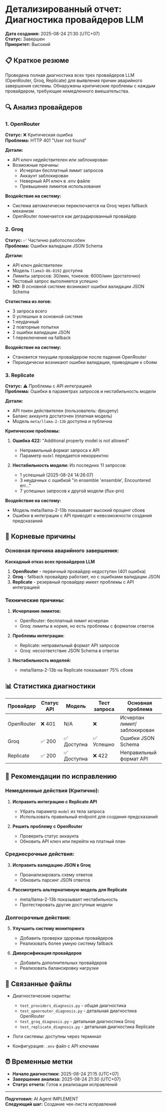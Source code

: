 # Детализированный отчет: Диагностика провайдеров LLM

**Дата создания:** 2025-08-24 21:30 (UTC+07)  
**Статус:** Завершен  
**Приоритет:** Высокий  

## 📋 Краткое резюме

Проведена полная диагностика всех трех провайдеров LLM (OpenRouter, Groq, Replicate) для выявления причин аварийного завершения системы. Обнаружены критические проблемы с каждым провайдером, требующие немедленного вмешательства.

## 🔍 Анализ провайдеров

### 1. OpenRouter

**Статус:** ❌ Критическая ошибка  
**Проблема:** HTTP 401 "User not found"  

**Детали:**
- API ключ недействителен или заблокирован
- Возможные причины:
  - Исчерпан бесплатный лимит запросов
  - Аккаунт заблокирован
  - Неверный API ключ в .env файле
  - Превышение лимитов использования

**Воздействие на систему:**
- Система автоматически переключается на Groq через fallback механизм
- OpenRouter помечается как деградированный провайдер

### 2. Groq

**Статус:** ✅ Частично работоспособен  
**Проблема:** Ошибки валидации JSON Schema  

**Детали:**
- API ключ действителен
- Модель `llama3-8b-8192` доступна
- Лимиты запросов: 30/мин, токенов: 6000/мин (достаточно)
- Тестовый запрос выполняется успешно
- **НО:** В основной системе возникают ошибки валидации JSON Schema

**Статистика из логов:**
- 3 запроса всего
- 0 успешных в основной системе
- 1 неудачный
- 2 повторные попытки
- 2 ошибки валидации JSON
- 1 переключение на fallback

**Воздействие на систему:**
- Становится текущим провайдером после падения OpenRouter
- Периодически возникают ошибки валидации, приводящие к сбоям

### 3. Replicate

**Статус:** ⚠️ Проблемы с API интеграцией  
**Проблема:** Ошибки в параметрах запросов и нестабильность модели  

**Детали:**
- API токен действителен (пользователь: djeugeny)
- Баланс аккаунта достаточен (платная модель)
- Модель `meta/llama-2-13b` доступна и публична

**Критические проблемы:**
1. **Ошибка 422:** "Additional property model is not allowed"
   - Неправильный формат запроса к API
   - Параметр `model` передается некорректно

2. **Нестабильность модели:** Из последних 11 запросов:
   - 1 успешный (2025-08-24 14:26:07)
   - 3 неудачных с ошибкой "in ensemble 'ensemble', Encountered err..."
   - 7 успешных запросов к другой модели (flux-pro)

**Воздействие на систему:**
- Модель meta/llama-2-13b показывает высокий процент сбоев
- Ошибки в интеграции с API приводят к невозможности создания предсказаний

## 🎯 Корневые причины

### Основная причина аварийного завершения:
**Каскадный отказ всех провайдеров LLM**

1. **OpenRouter** - первичный провайдер недоступен (401 ошибка)
2. **Groq** - fallback провайдер работает, но с ошибками валидации JSON
3. **Replicate** - резервный провайдер имеет проблемы с API интеграцией

### Технические причины:

1. **Исчерпание лимитов:**
   - OpenRouter: бесплатный лимит исчерпан
   - Groq: лимиты в норме, но есть проблемы с форматом ответов

2. **Проблемы интеграции:**
   - Replicate: неправильный формат API запросов
   - Groq: несоответствие JSON Schema в ответах

3. **Нестабильность моделей:**
   - meta/llama-2-13b на Replicate показывает 75% сбоев

## 📊 Статистика диагностики

| Провайдер | Статус API | Модель | Тест запроса | Основная проблема |
|-----------|------------|--------|--------------|-------------------|
| OpenRouter | ❌ 401 | N/A | ❌ | Исчерпан лимит/заблокирован |
| Groq | ✅ 200 | ✅ Доступна | ✅ Успешно | Ошибки JSON Schema |
| Replicate | ✅ 200 | ✅ Доступна | ❌ 422 | Неправильный формат API |

## 🔧 Рекомендации по исправлению

### Немедленные действия (Критично):
1. **Исправить интеграцию с Replicate API**
   - Убрать параметр `model` из тела запроса
   - Использовать правильный endpoint для создания предсказаний

2. **Решить проблему с OpenRouter**
   - Проверить статус аккаунта
   - Обновить API ключ или перейти на платный план

### Среднесрочные действия:
3. **Исправить валидацию JSON в Groq**
   - Проанализировать схему ответов
   - Обновить парсинг JSON ответов

4. **Рассмотреть альтернативную модель для Replicate**
   - meta/llama-2-13b показывает нестабильность
   - Протестировать другие доступные модели

### Долгосрочные действия:
5. **Улучшить систему мониторинга**
   - Добавить проверки здоровья провайдеров
   - Реализовать более умную систему fallback

6. **Диверсификация провайдеров**
   - Добавить дополнительных провайдеров
   - Реализовать балансировку нагрузки

## 📁 Связанные файлы

- Диагностические скрипты:
  - `test_providers_diagnosis.py` - общая диагностика
  - `test_openrouter_diagnosis.py` - детальная диагностика OpenRouter
  - `test_groq_diagnosis.py` - детальная диагностика Groq
  - `test_replicate_diagnosis.py` - детальная диагностика Replicate

- Логи системы: доступны через терминал
- Конфигурация: `.env` файл с API ключами

## ⏰ Временные метки

- **Начало диагностики:** 2025-08-24 21:15 (UTC+07)
- **Завершение анализа:** 2025-08-24 21:30 (UTC+07)
- **Статус отчета:** Готов к реализации исправлений

---

**Подготовил:** AI Agent IMPLEMENT  
**Следующий шаг:** Создание чек-листа исправлений